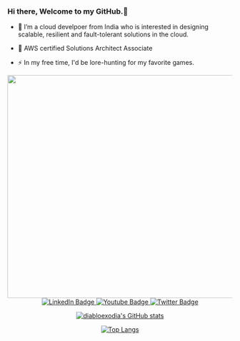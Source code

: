 ### Hi there, Welcome to my GitHub.👋

- :telescope: I’m a cloud develpoer from India who is interested in designing scalable, resilient and fault-tolerant solutions in the cloud.

- :seedling: AWS certified Solutions Architect Associate

- :zap: In my free time, I'd be lore-hunting for my favorite games.


<div id="header" align="center">
  <img src="https://media.giphy.com/media/v1.Y2lkPTc5MGI3NjExcDc2eGNxcWxuMnh1ZmV1cXY0NTk3am9vcWtoYnp4dXFodXlsYWQ4MiZlcD12MV9pbnRlcm5hbF9naWZfYnlfaWQmY3Q9Zw/eg7s3pu8FZjL3GINg6/giphy.gif" height="500" width="700"/>
  
<div id="badges">
  <a href=https://www.linkedin.com/in/dhyan-prasad-060-/">
    <img src="https://img.shields.io/badge/LinkedIn-blue?style=for-the-badge&logo=linkedin&logoColor=white" alt="LinkedIn Badge"/>
  </a>
  <a href="https://www.youtube.com/@cross_vision352">
    <img src="https://img.shields.io/badge/YouTube-red?style=for-the-badge&logo=youtube&logoColor=white" alt="Youtube Badge"/>
  </a>
  <a href="https://twitter.com/DiabloExodia">
    <img src="https://img.shields.io/badge/Twitter-blue?style=for-the-badge&logo=twitter&logoColor=white" alt="Twitter Badge"/>
    <br>
<img src="https://komarev.com/ghpvc/?username=diabloexodia&style=flat-square&color=blue" alt=""/>
</div>

[![diabloexodia's GitHub stats](https://github-readme-stats.vercel.app/api?username=diabloexodia&show_icons=true&theme=tokyonight&langs_count=8&layout=donut)](https://github.com/anuraghazra/github-readme-stats)

[![Top Langs](https://github-readme-stats.vercel.app/api/top-langs/?username=diabloexodia&layout=pie&theme=tokyonight)](https://github.com/anuraghazra/github-readme-stats)
</div>
<!--
**diabloexodia/diabloexodia** is a ✨ _special_ ✨ repository because its `README.md` (this file) appears on your GitHub profile.

Here are some ideas to get you started:

- 🔭 I’m currently working on ...
- 🌱 I’m currently learning ...
- 👯 I’m looking to collaborate on ...
- 🤔 I’m looking for help with ...
- 💬 Ask me about ...
- 📫 How to reach me: ...
- 😄 Pronouns: ...
- ⚡ Fun fact: ...
-->
